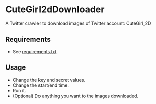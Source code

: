 # CuteGirl2dDownloader
A Twitter crawler to download images of Twitter account: CuteGirl_2D

## Requirements
* See [requirements.txt](core-python/requirements.txt).

## Usage
* Change the key and secret values.
* Change the start/end time.
* Run it.
* (Optional) Do anything you want to the images downloaded.
